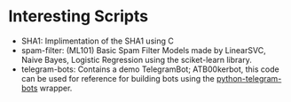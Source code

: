 # Interesting Scripts

- SHA1: Implimentation of the SHA1 using C
- spam-filter: (ML101) Basic Spam Filter Models made by LinearSVC, Naive Bayes, Logistic Regression using the sciket-learn library.
- telegram-bots: Contains a demo TelegramBot; ATB00kerbot, this code can be used for reference for building bots using the [python-telegram-bots](https://github.com/python-telegram-bot/python-telegram-bot) wrapper.
